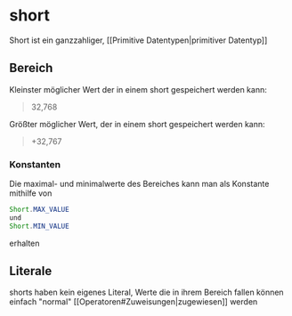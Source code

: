 # short
Short ist ein ganzzahliger, [[Primitive Datentypen|primitiver Datentyp]] 
## Bereich
Kleinster möglicher Wert der in einem short gespeichert werden kann:
>32,768

Größter möglicher Wert, der in einem short gespeichert werden kann:
>+32,767
### Konstanten
Die maximal- und minimalwerte des Bereiches kann man als Konstante mithilfe von
```java
Short.MAX_VALUE
und
Short.MIN_VALUE
```
erhalten
## Literale
shorts haben kein eigenes Literal, Werte die in ihrem Bereich fallen können einfach "normal" [[Operatoren#Zuweisungen|zugewiesen]] werden